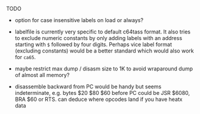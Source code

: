 TODO

- option for case insensitive labels on load or always?

- labelfile is currently very specific to default c64tass format. It also tries to exclude numeric constants
  by only adding labels with an address starting with `$` followed by four digits.
  Perhaps vice label format (excluding constants) would be a better standard which would also work for `ca65`.

- maybe restrict max dump / disasm size to 1K to avoid wraparound dump of almost all memory?

- disassemble backward from PC would be handy but seems indeterminate, e.g. bytes $20 $80 $60 before
  PC could be JSR $6080, BRA $60 or RTS.  can deduce where opcodes land if you have heatx data
